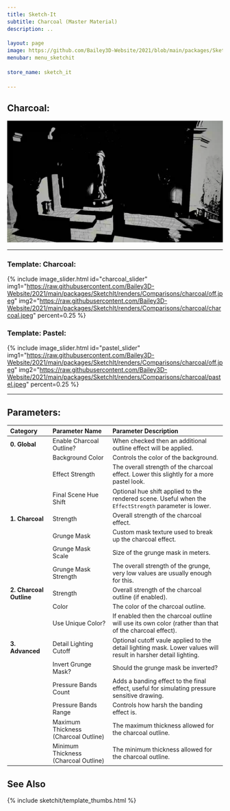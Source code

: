 ```yaml
---
title: Sketch-It
subtitle: Charcoal (Master Material)
description: ..

layout: page
image: https://github.com/Bailey3D-Website/2021/blob/main/packages/SketchIt/banner.png?raw=true
menubar: menu_sketchit

store_name: sketch_it

---
```

## **Charcoal:**

<img src="https://raw.githubusercontent.com/Bailey3D-Website/2021/main/packages/SketchIt/renders/Gifs/charcoal.webp">

<!--{% include carousel.html id="bit_depth_slider"
  img1="https://github.com/Bailey3D-Website/2021/blob/main/packages/SketchIt/renders/Charcoal/Charcoal_Rift.jpeg?raw=true"
  img2="https://github.com/Bailey3D-Website/2021/blob/main/packages/SketchIt/renders/Charcoal/Charcoal_Trove.jpeg?raw=true"
  img3="https://github.com/Bailey3D-Website/2021/blob/main/packages/SketchIt/renders/Charcoal/Pastel_Trove.jpeg?raw=true"
  img4="https://github.com/Bailey3D-Website/2021/blob/main/packages/SketchIt/renders/Charcoal/Pastel_Vice.jpeg?raw=true"
%}-->

---

### **Template: Charcoal:**
<section id="charcoal"/>

{% include image_slider.html id="charcoal_slider" img1="https://raw.githubusercontent.com/Bailey3D-Website/2021/main/packages/SketchIt/renders/Comparisons/charcoal/off.jpeg" img2="https://raw.githubusercontent.com/Bailey3D-Website/2021/main/packages/SketchIt/renders/Comparisons/charcoal/charcoal.jpeg" percent=0.25 %}

### **Template: Pastel:**
<section id="pastel"/>

{% include image_slider.html id="pastel_slider" img1="https://raw.githubusercontent.com/Bailey3D-Website/2021/main/packages/SketchIt/renders/Comparisons/charcoal/off.jpeg" img2="https://raw.githubusercontent.com/Bailey3D-Website/2021/main/packages/SketchIt/renders/Comparisons/charcoal/pastel.jpeg" percent=0.25 %}

---

## **Parameters:**

|<b>Category</b>|<b>Parameter Name</b>|<b>Parameter Description</b>|
|:---|:---|:---|
|<b>0. Global</b>|Enable Charcoal Outline?|When checked then an additional outline effect will be applied.|
||Background Color|Controls the color of the background.|
||Effect Strength|The overall strength of the charcoal effect. Lower this slightly for a more pastel look.|
||Final Scene Hue Shift|Optional hue shift applied to the rendered scene. Useful when the `EffectStrength` parameter is lower.|
|<b>1. Charcoal</b>|Strength|Overall strength of the charcoal effect.|
||Grunge Mask|Custom mask texture used to break up the charcoal effect.|
||Grunge Mask Scale|Size of the grunge mask in meters.|
||Grunge Mask Strength|The overall strength of the grunge, very low values are usually enough for this.|
|<b>2. Charcoal Outline</b>|Strength|Overall strength of the charcoal outline (if enabled).|
||Color|The color of the charcoal outline.|
||Use Unique Color?|If enabled then the charcoal outline will use its own color (rather than that of the charcoal effect).|
|<b>3. Advanced</b>|Detail Lighting Cutoff|Optional cutoff vaule applied to the detail lighting mask. Lower values will result in harsher detail lighting.|
||Invert Grunge Mask?|Should the grunge mask be inverted?|
||Pressure Bands Count|Adds a banding effect to the final effect, useful for simulating pressure sensitive drawing.|
||Pressure Bands Range|Controls how harsh the banding effect is.|
||Maximum Thickness (Charcoal Outline)|The maximum thickness allowed for the charcoal outline.|
||Minimum Thickness (Charcoal Outline)|The minimum thickness allowed for the charcoal outline.|

## See Also

{% include sketchit/template_thumbs.html %}